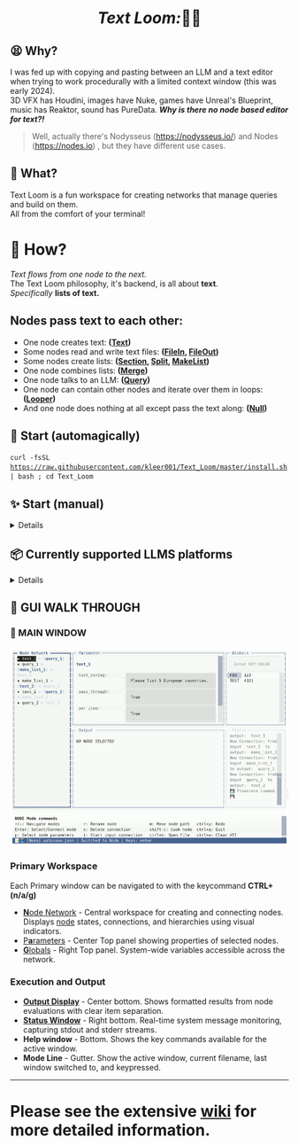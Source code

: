 <!-- <p align="center">
  <img src="images/TL_logo.png" alt="Leaderloop GIF">
</p> -->

# <p style="text-align: center;">  ***Text Loom:***:pencil::thread:  <p>


## :tired_face: Why? 
I was fed up with copying and pasting between an LLM and a text editor when trying to work procedurally with a limited context window (this was early 2024).  
3D VFX has Houdini, images have Nuke, games have Unreal's Blueprint, music has Reaktor, sound has PureData. ***Why is there no node based editor for text?!***
> Well, actually there's Nodysseus (https://nodysseus.io/) and Nodes (https://nodes.io) , but they have different use cases.

## :speech_balloon: What? 
Text Loom is a fun workspace for creating networks that manage queries and build on them.  
All from the comfort of your terminal!

# :page_with_curl: How?

*Text flows from one node to the next.*  
The Text Loom philosophy, it's backend, is all about **text**.  
*Specifically* **lists of text.**  

## Nodes pass text to each other:  
* One node creates text: **([Text](https://github.com/kleer001/Text_Loom/wiki/Text-Node))**
* Some nodes read and write text files: **([FileIn](https://github.com/kleer001/Text_Loom/wiki/FileIn-Node), [FileOut](https://github.com/kleer001/Text_Loom/wiki/FileOut-Node))**
* Some nodes create lists: **([Section](https://github.com/kleer001/Text_Loom/wiki/Section-Node), [Split](https://github.com/kleer001/Text_Loom/wiki/Split-Node),  [MakeList](https://github.com/kleer001/Text_Loom/wiki/MakeList-Node))**
* One node combines lists: **([Merge](https://github.com/kleer001/Text_Loom/wiki/Merge-Node))**
* One node talks to an LLM: **([Query](https://github.com/kleer001/Text_Loom/wiki/Query-Node))**
* One node can contain other nodes and iterate over them in loops: **([Looper](https://github.com/kleer001/Text_Loom/wiki/Looper-Node))**
* And one node does nothing at all except pass the text along: **([Null](https://github.com/kleer001/Text_Loom/wiki/Null-Node))**



## :rocket: Start (automagically)

<code>curl -fsSL https://raw.githubusercontent.com/kleer001/Text_Loom/master/install.sh | bash ; cd Text_Loom </code>
 

## :sparkles: Start (manual) 
<details>
* Make sure you have **git** installed and **python3** (version 3.8 or higher)
* **Clone** the repository  
<code>git clone https://github.com/kleer001/Text_Loom ; cd Text_Loom</code>
* **Create** a local venv  
<code>python3 -m venv .venv</code>
* **Activate** it and set PYTHONPATH  
<code>source .venv/bin/activate ; export PYTHONPATH=\$PYTHONPATH:$(pwd)/src</code>
* **Install** in development mode  
<code>pip install -e .</code>
* **Run** the program  
<code>python3 src/TUI/tui_skeleton.py</code>

Note for Windows users:  
<code>Replace  **source .venv/bin/activate** with **.venv\Scripts\activate**  
and **export PYTHONPATH=\$PYTHONPATH:$(pwd)/src** with **set PYTHONPATH=%PYTHONPATH%;%cd%\src**</code>
</details>


## :package: Currently supported LLMS platforms 
<details>
  
**in  src/core/settings.cfg**

| LLM Platform | URL                                    | Endpoint                                     |
|--------------|----------------------------------------|----------------------------------------------|
| Ollama       | localhost:11434                        | /api/generate                                |
| LM Studio    | localhost:1234                         | /v1/chat/completions                         |
| GPT4All      | localhost:4891                         | /v1/completions                              |
| LocalAI      | localhost:8080                         | /v1/chat/completions                         |
| llama.cpp    | localhost:8080                         | /completion                                  |
| oobabooga    | localhost:5000                         | /v1/chat/completions                         |
| ChatGPT      | https://api.openai.com                 | /v1/chat/completions                         |
| Perplexity   | https://api.perplexity.ai             | /v1/chat/completions                         |
| Claude       | https://api.anthropic.com              | /v1/messages                                 |
| Gemini       | https://generativelanguage.googleapis.com | /v1/models/gemini-1.5-pro:generateContent   |

* Please suggest more free local LLMs if you like. And feel free to change your local settings.cfg to fit your own purposes. The structure should be self-evident from the examples in it.  
</details>

## :walking: GUI WALK THROUGH 
### :eyes: MAIN WINDOW 

<img src="images/mainwin3_trim.gif" alt="Demo of MakeList functionality GIF">


### Primary Workspace
Each Primary window can be navigated to with the keycommand **CTRL+(n/a/g)** 
- [**N**ode Network](#node-network) - Central workspace for creating and connecting nodes. Displays [node](https://github.com/kleer001/Text_Loom/wiki/Nodes,-nodes,-nodes) states, connections, and hierarchies using visual indicators.
- [P**a**rameters](#parameters) - Center Top panel showing properties of selected nodes.
- [**G**lobals](#globals) - Right Top panel. System-wide variables accessible across the network.

### Execution and Output
- **[Output Display](#output-display)** - Center bottom. Shows formatted results from node evaluations with clear item separation.
- **[Status Window](#status-window)** - Right bottom. Real-time system message monitoring, capturing stdout and stderr streams.
- **Help window** - Bottom. Shows the key commands available for the active window.
- **Mode Line** - Gutter. Show the active window, current filename, last window switched to, and keypressed.

---

# Please see the extensive [wiki](https://github.com/kleer001/Text_Loom/wiki) for more detailed information.

